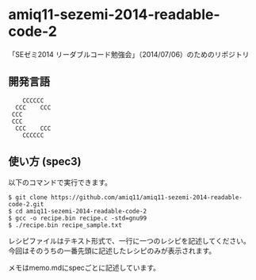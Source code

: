 amiq11-sezemi-2014-readable-code-2
==================================

「SEゼミ2014 リーダブルコード勉強会」（2014/07/06）のためのリポジトリ

開発言語
--------
```
    CCCCCC
  CCC    CCC
 CCC
 CCC      
  CCC    CCC
    CCCCCC
```

使い方 (spec3) 
------
以下のコマンドで実行できます。
```
$ git clone https://github.com/amiq11/amiq11-sezemi-2014-readable-code-2.git
$ cd amiq11-sezemi-2014-readable-code-2
$ gcc -o recipe.bin recipe.c -std=gnu99
$ ./recipe.bin recipe_sample.txt
```

レシピファイルはテキスト形式で、一行に一つのレシピを記述してください。  
今回はそのうちの一番先頭に記述したレシピのみが表示されます。

メモはmemo.mdにspecごとに記述しています。
